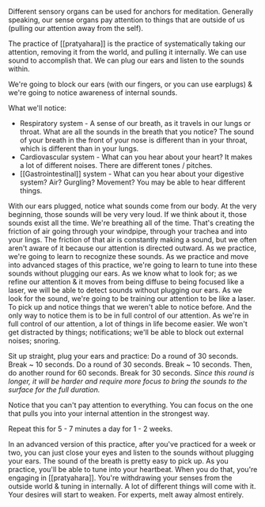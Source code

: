 Different sensory organs can be used for anchors for meditation. Generally speaking, our sense organs pay attention to things that are outside of us (pulling our attention away from the self).

The practice of [[pratyahara]] is the practice of systematically taking our attention, removing it from the world, and pulling it internally. We can use sound to accomplish that. We can plug our ears and listen to the sounds within.

We're going to block our ears (with our fingers, or you can use earplugs) & we're going to notice awareness of internal sounds.

What we'll notice:
- Respiratory system - A sense of our breath, as it travels in our lungs or throat. What are all the sounds in the breath that you notice? The sound of your breath in the front of your nose is different than in your throat, which is different than in your lungs.
- Cardiovascular system - What can you hear about your heart? It makes a lot of different noises. There are different tones / pitches.
- [[Gastrointestinal]] system - What can you hear about your digestive system? Air? Gurgling? Movement? You may be able to hear different things.

With our ears plugged, notice what sounds come from our body. At the very beginning, those sounds will be very very loud. If we think about it, those sounds exist all the time. We're breathing all of the time. That's creating the friction of air going through your windpipe, through your trachea and into your lings. The friction of that air is constantly making a sound, but we often aren't aware of it because our attention is directed outward. As we practice, we're going to learn to recognize these sounds. As we practice and move into advanced stages of this practice, we're going to learn to tune into these sounds without plugging our ears. As we know what to look for; as we refine our attention & it moves from being diffuse to being focused like a laser, we will be able to detect sounds without plugging our ears. As we look for the sound, we're going to be training our attention to be like a laser. To pick up and notice things that we weren't able to notice before. And the only way to notice them is to be in full control of our attention. As we're in full control of our attention, a lot of things in life become easier. We won't get distracted by things; notifications; we'll be able to block out external noises; snoring.

Sit up straight, plug your ears and practice:
Do a round of 30 seconds. Break ~ 10 seconds. 
Do a round of 30 seconds. Break ~ 10 seconds.
Then, do another round for 60 seconds. Break for 30 seconds.
	*Since this round is longer, it will be harder and require more focus to bring the sounds to the surface for the full duration.*

Notice that you can't pay attention to everything. You can focus on the one that pulls you into your internal attention in the strongest way.

Repeat this for 5 - 7 minutes a day for 1 - 2 weeks.

In an advanced version of this practice, after you've practiced for a week or two, you can just close your eyes and listen to the sounds without plugging your ears.
The sound of the breath is pretty easy to pick up. As you practice, you'll be able to tune into your heartbeat. When you do that, you're engaging in [[pratyahara]]. You're withdrawing your senses from the outside world & tuning in internally. A lot of different things will come with it. Your desires will start to weaken. For experts, melt away almost entirely.